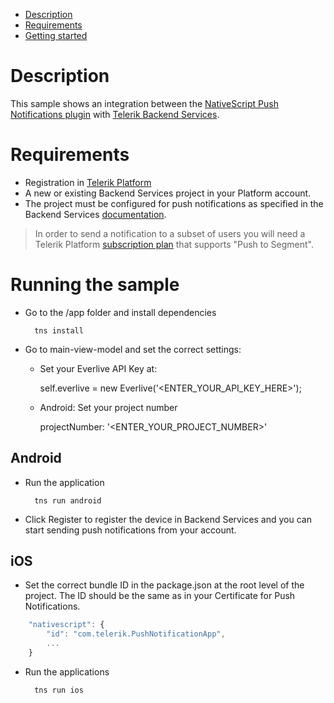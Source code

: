 - [Description](#description)
- [Requirements](#requirements)
- [Getting started](#getting-started)

# Description

This sample shows an integration between the [NativeScript Push Notifications plugin](https://github.com/NativeScript/push-plugin) with [Telerik Backend Services](http://www.telerik.com/backend-services). 

# Requirements

   * Registration in [Telerik Platform](https://platform.telerik.com)
   * A new or existing Backend Services project in your Platform account.
   * The project must be configured for push notifications as specified in the Backend Services [documentation](http://docs.telerik.com/platform/backend-services/features/push-notifications/setup).

> In order to send a notification to a subset of users you will need a Telerik Platform [subscription plan](http://www.telerik.com/purchase/platform) that supports "Push to Segment".

# Running the sample

- Go to the /app folder and install dependencies

		tns install 	

- Go to main-view-model and set the correct settings:
	-	 Set your Everlive API Key at:

			self.everlive = new Everlive('<ENTER_YOUR_API_KEY_HERE>');
	-	 Android: Set your project number
 
			projectNumber: '<ENTER_YOUR_PROJECT_NUMBER>'
	
## Android

- Run the application

		tns run android

- Click Register to register the device in Backend Services and you can start sending push notifications from your account.

## iOS

- Set the correct bundle ID in the package.json at the root level of the project. The ID should be the same as in your Certificate for Push Notifications.

```javascript
	"nativescript": {
		"id": "com.telerik.PushNotificationApp",
		...
	}
````

- Run the applications

		tns run ios

	  
